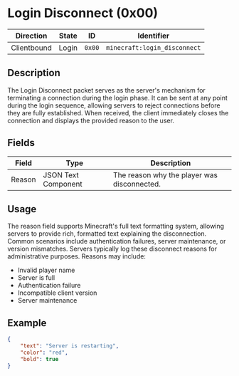 # Login Disconnect (0x00)
| Direction   | State | ID     | Identifier               |
| ----------- | ----- | ------ | ----------------------- |
| Clientbound | Login | `0x00` | `minecraft:login_disconnect` |

## Description
The Login Disconnect packet serves as the server's mechanism for terminating a connection during the login phase. It can be sent at any point during the login sequence, allowing servers to reject connections before they are fully established. When received, the client immediately closes the connection and displays the provided reason to the user.

## Fields
| Field  | Type | Description |
| ------ | ---- | ----------- |
| Reason | JSON Text Component | The reason why the player was disconnected. |

## Usage
The reason field supports Minecraft's full text formatting system, allowing servers to provide rich, formatted text explaining the disconnection. Common scenarios include authentication failures, server maintenance, or version mismatches. Servers typically log these disconnect reasons for administrative purposes. Reasons may include:
* Invalid player name
* Server is full
* Authentication failure
* Incompatible client version
* Server maintenance

## Example
```json
{
    "text": "Server is restarting",
    "color": "red",
    "bold": true
}
```